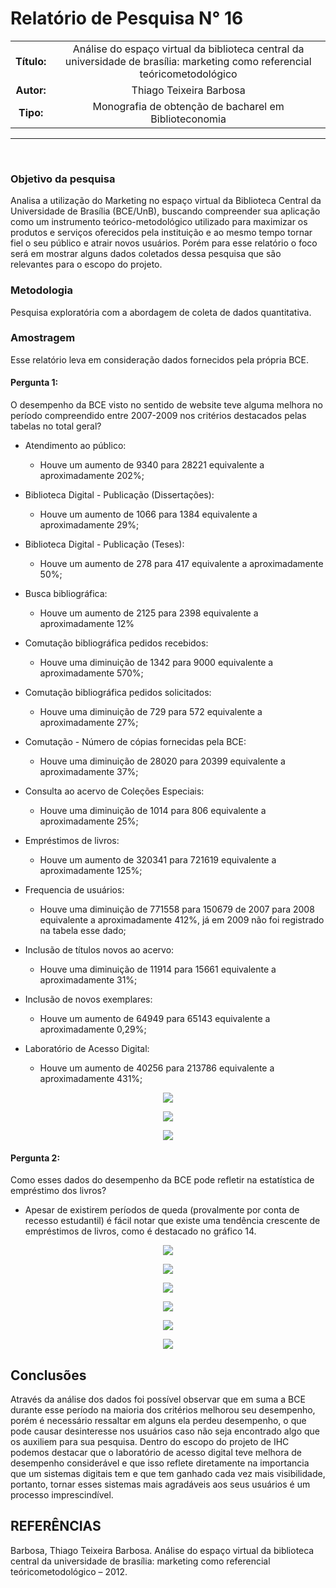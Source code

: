 # Relatório de Pesquisa N° 16

| | |
|:-:| :-: |
| **Título:** | Análise do espaço virtual da biblioteca central da universidade de brasília: marketing como referencial teóricometodológico |
| **Autor:** | Thiago Teixeira Barbosa |
| **Tipo:** | Monografia de obtenção de bacharel em Biblioteconomia |
___
<br/>


### **Objetivo da pesquisa**

Analisa a utilização do Marketing no espaço virtual da Biblioteca Central da Universidade de Brasília (BCE/UnB), buscando compreender sua aplicação como um instrumento teórico-metodológico utilizado para maximizar os produtos e serviços oferecidos pela instituição e ao mesmo tempo tornar fiel o seu público e atrair novos usuários. Porém para esse relatório o foco será em mostrar alguns dados coletados dessa pesquisa que são relevantes para o escopo do projeto.

### **Metodologia**

Pesquisa exploratória com a abordagem de coleta de dados quantitativa.

### **Amostragem**

Esse relatório leva em consideração dados fornecidos pela própria BCE.

#### Pergunta 1:
O desempenho da BCE visto no sentido de website teve alguma melhora no período compreendido entre 2007-2009 nos critérios destacados pelas tabelas no total geral?

* Atendimento ao público:
  - Houve um aumento de 9340 para 28221 equivalente a aproximadamente 202%;

* Biblioteca Digital - Publicação (Dissertações):
  - Houve um aumento de 1066 para 1384 equivalente a aproximadamente 29%;

* Biblioteca Digital - Publicação (Teses):
  - Houve um aumento de 278 para 417 equivalente a aproximadamente 50%;

* Busca bibliográfica:
  - Houve um aumento de 2125 para 2398 equivalente a aproximadamente 12%

* Comutação bibliográfica pedidos recebidos:
  - Houve uma diminuição de 1342 para 9000 equivalente a aproximadamente 570%;

* Comutação bibliográfica pedidos solicitados:
  - Houve uma diminuição de 729 para 572 equivalente a aproximadamente 27%;

* Comutação - Número de cópias fornecidas pela BCE:
  - Houve uma diminuição de 28020 para 20399 equivalente a aproximadamente 37%;

* Consulta ao acervo de Coleções Especiais:
  - Houve uma diminuição de 1014 para 806 equivalente a aproximadamente 25%;

* Empréstimos de livros:
  - Houve um aumento de 320341 para  721619 equivalente a aproximadamente 125%;

* Frequencia de usuários:
  - Houve uma diminuição de 771558 para 150679 de 2007 para 2008 equivalente a aproximadamente 412%, já em 2009 não foi registrado na tabela esse dado;

* Inclusão de títulos novos ao acervo:
  - Houve uma diminuição de 11914 para 15661 equivalente a aproximadamente 31%;

* Inclusão de novos exemplares:
  - Houve um aumento de 64949 para 65143 equivalente a aproximadamente 0,29%;

* Laboratório de Acesso Digital:
  - Houve um aumento de 40256 para 213786 equivalente a aproximadamente 431%;

<p align="center">
  <img src="../_media/assets/images/print_screen/user-profile-reports/user-profile-search-16.1.png">
</p>
<p align="center">
  <img src="../_media/assets/images/print_screen/user-profile-reports/user-profile-search-16.2.png">
</p>
<p align="center">
  <img src="../_media/assets/images/print_screen/user-profile-reports/user-profile-search-16.3.png">
</p>

#### Pergunta 2:
Como esses dados do desempenho da BCE pode refletir na estatística de empréstimo dos livros?

* Apesar de existirem períodos de queda (provalmente por conta de recesso estudantil) é fácil notar que existe uma tendência crescente de empréstimos de livros, como é destacado no gráfico 14.
<p align="center">
  <img src="../_media/assets/images/print_screen/user-profile-reports/user-profile-search-16.4.png">
</p>

<p align="center">
  <img src="../_media/assets/images/print_screen/user-profile-reports/user-profile-search-16.5.png">
</p>
<p align="center">
  <img src="../_media/assets/images/print_screen/user-profile-reports/user-profile-search-16.6.png">
</p>
<p align="center">
  <img src="../_media/assets/images/print_screen/user-profile-reports/user-profile-search-16.7.png">
</p>
<p align="center">
  <img src="../_media/assets/images/print_screen/user-profile-reports/user-profile-search-16.8.png">
</p>
<p align="center">
  <img src="../_media/assets/images/print_screen/user-profile-reports/user-profile-search-16.9.png">
</p>

## Conclusões

Através da análise dos dados foi possível observar que em suma a BCE durante esse período na maioria dos critérios melhorou seu desempenho, porém é necessário ressaltar em alguns ela perdeu desempenho, o que pode causar desinteresse nos usuários caso não seja encontrado algo que os auxiliem para sua pesquisa. Dentro do escopo do projeto de IHC podemos destacar que o laboratório de acesso digital teve melhora de desempenho considerável e que isso reflete diretamente na importancia que um sistemas digitais tem  e que tem ganhado cada vez mais visibilidade, portanto, tornar esses sistemas mais agradáveis aos seus usuários é um processo imprescindível.

## REFERÊNCIAS

Barbosa, Thiago Teixeira Barbosa. Análise do espaço virtual da biblioteca central da universidade de brasília: marketing como referencial teóricometodológico – 2012.
